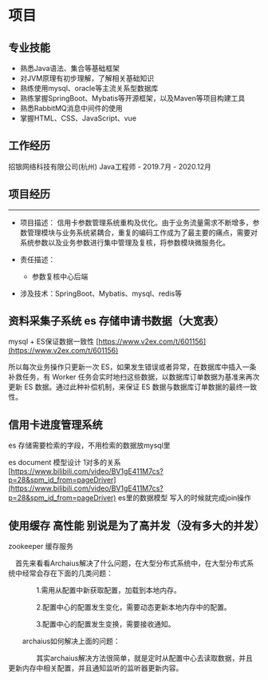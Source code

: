 # 项目


## 专业技能
+ 熟悉Java语法、集合等基础框架
+ 对JVM原理有初步理解，了解相关基础知识
+ 熟练使用mysql、oracle等主流关系型数据库
+ 熟练掌握SpringBoot、Mybatis等开源框架，以及Maven等项目构建工具
+ 熟悉RabbitMQ消息中间件的使用
+ 掌握HTML、CSS、JavaScript、vue


## 工作经历
招银网络科技有限公司(杭州) Java工程师 - 2019.7月 - 2020.12月


## 项目经历
---
+ 项目描述： 
信用卡参数管理系统重构及优化。由于业务流量需求不断增多，参数管理模块与业务系统紧耦合，重复的编码工作成为了最主要的痛点，需要对系统参数以及业务参数进行集中管理及复核，将参数模块微服务化。
+ 责任描述：
    + 参数复核中心后端


+ 涉及技术：SpringBoot、Mybatis、mysql、redis等



## 资料采集子系统 es 存储申请书数据（大宽表）
mysql + ES保证数据一致性
[https://www.v2ex.com/t/601156](https://www.v2ex.com/t/601156)

所以每次业务操作只更新一次 ES，如果发生错误或者异常，在数据库中插入一条补救任务，有 Worker 任务会实时地扫这些数据，以数据库订单数据为基准来再次更新 ES 数据。通过此种补偿机制，来保证 ES 数据与数据库订单数据的最终一致性。

## 信用卡进度管理系统
es 存储需要检索的字段，不用检索的数据放mysql里

es document 模型设计
1对多的关系 [https://www.bilibili.com/video/BV1gE411M7cs?p=28&spm_id_from=pageDriver](https://www.bilibili.com/video/BV1gE411M7cs?p=28&spm_id_from=pageDriver)
es里的数据模型
写入的时候就完成join操作

## 使用缓存  高性能 别说是为了高并发（没有多大的并发）
zookeeper 缓存服务


　首先来看看Archaius解决了什么问题，在大型分布式系统中，在大型分布式系统中经常会存在下面的几类问题：

　　　　1.需用从配置中新获取配置，加载到本地内存。

　　　　2.配置中心的配置发生变化，需要动态更新本地内存中的配置。

　　　　3.配置中心的配置发生变换，需要接收通知。

　　archaius如何解决上面的问题：

　　　　其实archaius解决方法很简单，就是定时从配置中心去读取数据，并且更新内存中相关配置，并且通知监听的监听器更新内容。